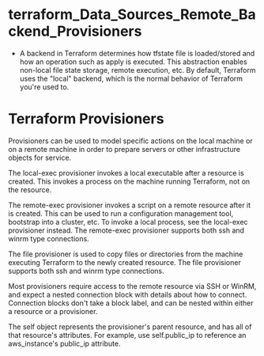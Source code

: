 # terraform_Data_Sources_Remote_Backend_Provisioners

- A backend in Terraform determines how tfstate file is loaded/stored and how an operation such as apply is executed. This abstraction enables non-local file state storage, remote execution, etc. By default, Terraform uses the "local" backend, which is the normal behavior of Terraform you're used to.

# Terraform Provisioners

Provisioners can be used to model specific actions on the local machine or on a remote machine in order to prepare servers or other infrastructure objects for service.

The local-exec provisioner invokes a local executable after a resource is created. This invokes a process on the machine running Terraform, not on the resource.

The remote-exec provisioner invokes a script on a remote resource after it is created. This can be used to run a configuration management tool, bootstrap into a cluster, etc. To invoke a local process, see the local-exec provisioner instead. The remote-exec provisioner supports both ssh and winrm type connections.

The file provisioner is used to copy files or directories from the machine executing Terraform to the newly created resource. The file provisioner supports both ssh and winrm type connections.

Most provisioners require access to the remote resource via SSH or WinRM, and expect a nested connection block with details about how to connect. Connection blocks don't take a block label, and can be nested within either a resource or a provisioner.

The self object represents the provisioner's parent resource, and has all of that resource's attributes. For example, use self.public_ip to reference an aws_instance's public_ip attribute.

